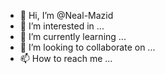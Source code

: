 - 👋 Hi, I’m @Neal-Mazid
- 👀 I’m interested in ...
- 🌱 I’m currently learning ...
- 💞️ I’m looking to collaborate on ...
- 📫 How to reach me ...

<!---
Neal-Mazid/Neal-Mazid is a ✨ special ✨ repository because its `README.md` (this file) appears on your GitHub profile.
You can click the Preview link to take a look at your changes.
--->
